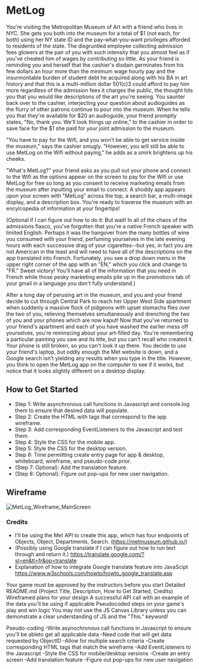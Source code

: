 # MetLog

You're visiting the Metropolitan Museum of Art with a friend who lives in NYC. She gets you both into the museum for a total of $1 (not each, for both) using her NY state ID and the pay-what-you-want privileges afforded to residents of the state. The disgruntled employee collecting admission fees glowers at the pair of you with such intensity that you almost feel as if you've cheated him of wages by contributing so little. As your friend is reminding you and herself that the cashier's disdain germinates from his few dollars an hour more than the minimum wage hourly pay and the insurmontable burden of student debt he acquired along with his BA in art history and that this is a multi-million dollar 501(c)3 could afford to pay him more regardless of the admission fees it charges the public, the thought hits you that you would like descriptions of the art you're seeing. You saunter back over to the cashier, interjecting your question about audioguides as the flurry of other patrons continue to pour into the museum. When he tells you that they're available for $20 an audioguide, your friend promptly states, "No, thank you. We'll look things up online," to the cashier in order to save face for the $1 she paid for your joint admission to the museum. 

"You have to pay for the Wifi, and you won't be able to get service inside the museum," says the cashier smugly. "However, you will still be able to use MetLog on the Wifi without paying," he adds as a smirk brightens up his cheeks.

"What's MetLog?" your friend asks as you pull out your phone and connect to the Wifi as the options appear on the screen to pay for the Wifi or use MetLog for free so long as you consent to receive marketing emails from the museum after inputting your email to connect. A shoddy app appears upon your screen with "MetLog" across the top, a search bar, a multi-image display, and a description box. You're ready to traverse the museum with an encylcopedia of information at your fingertips!

(Optional if I can figure out how to do it: But wait! In all of the chaos of the admissions fiasco, you've forgotten that you're a native French speaker with limited English. Perhaps it was the hangover from the many bottles of wine you consumed with your friend, perfuming yourselves in the late evening hours with each successive drag of your cigarettes--but yes, in fact you are not American in the least and will need to have all of the descriptions on the app translated into French. Fortunately, you see a drop down menu in the upper right corner of the app with an "EN," which you click and change to "FR." Sweet victory! You'll have all of the information that you need in French while those pesky marketing emails pile up in the promotions tab of your gmail in a language you don't fully understand.) 

After a long day of perusing art in the museum, and you and your friend decide to cut through Central Park to reach her Upper West Side apartment when suddenly a massive flock of pidgeons with upset stomachs flies over the two of you, relieving themselves simultaneously and drenching the two of you and your phones which are now kaput! Now that you've returned to your friend's apartment and each of you have washed the earlier mess off yourselves, you're reminscing about your art-filled day. You're remembering a particular painting you saw and its title, but you can't recall who created it. Your phone is still broken, so you can't look it up there. You decide to use your friend's laptop, but oddly enough the Met website is down, and a Google search isn't yielding any results when you type in the title. However, you think to open the MetLog app on the computer to see if it works, but notice that it looks slightly different on a desktop display.

## How to Get Started
- Step 1:  Write asynchronous call functions in Javascript and console.log them to ensure that desired data will populate. 
- Step 2: Create the HTML with tags that correspond to the app wireframe.
- Step 3: Add corresponding EventListeners to the Javascript and test them.
- Step 4: Style the CSS for the mobile app.
- Step 5: Style the CSS for the desktop version.
- Step 6: Time permitting create entry page for app & desktop, whiteboard, wireframe, and pseudo-code prior.
- (Step 7: Optional): Add the translation feature.
- (Step 8: Optional): Figure out pop-ups for new user navigation. 



## Wireframe
![MetLog_Wireframe_MainScreen](https://github.com/user-attachments/assets/34365e75-7bb4-4b96-a218-bd96f2c658d5)


### Credits
- I'll be using the Met API to create this app, which has four endpoints of Objects, Object, Departments, Search. (https://metmuseum.github.io/)
- (Possibly using Google translate if I can figure out how to run text through and return it.) https://translate.google.com/?sl=en&tl=fr&op=translate
- Explanation of how to integrate Google translate feature into JavaScipt https://www.w3schools.com/howto/howto_google_translate.asp 



Your game must be approved by the instructors before you start
Detailed README.md (Project Title, Description, How to Get Started, Credits)
Wireframed plans for your design
A successful API call with an example of the data you'll be using if applicable
Pseudocoded steps on your game's play and win logic
You may not use the JS Canvas Library unless you can demonstrate a clear understanding of JS and the "This." keyword!

Pseudo-coding
-Write asynochronous call functions in Javascript to ensure you'll be ableto get all applicable data
    -Need code that will get data requested by ObjectID
    -Allow for multiple search criteria
-Create corresponding HTML tags that match the wireframe
-Add EventListeners to the Javascript
-Style the CSS for mobile/desktop versions
-Create an entry screen
-Add translation feature
-Figure out pop-ups for new user navigation